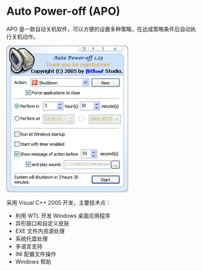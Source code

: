 # Auto Power-off (APO)

APO 是一款自动关机软件，可以方便的设置多种策略，在达成策略条件后自动执行关机动作。

![APO Preview](./preview/APO.PNG)

采用 Visual C++ 2005 开发，主要技术点：

+ 利用 WTL 开发 Windows 桌面应用程序
+ 异形窗口和自定义皮肤
+ EXE 文件内资源处理
+ 系统托盘处理
+ 多语言支持
+ INI 配置文件操作
+ Windows 帮助
